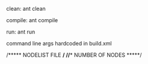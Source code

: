 clean:
ant clean

compile:
ant compile

run:
ant run

command line args hardcoded in build.xml

<arg value="nodelist"/> /***** NODELIST FILE ****/
<arg value="8"/> //***** NUMBER OF NODES *****/
